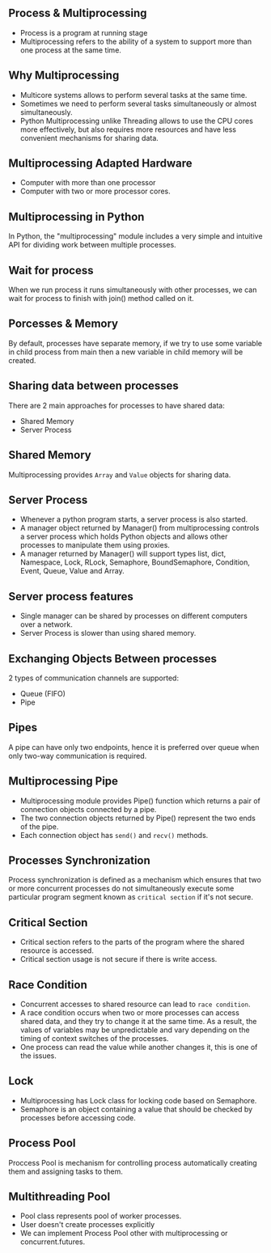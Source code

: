 ## Process & Multiprocessing
* Process is a program at running stage
* Multiprocessing refers to the ability of a system to support more than one process at the same time.

## Why Multiprocessing
* Multicore systems allows to perform several tasks at the same time.
* Sometimes we need to perform several tasks simultaneously or almost simultaneously.
* Python Multiprocessing unlike Threading allows to use the CPU cores more effectively, but also requires more resources
and have less convenient mechanisms for sharing data.

## Multiprocessing Adapted Hardware
* Computer with more than one processor
* Computer with two or more processor cores.

## Multiprocessing in Python
In Python, the "multiprocessing" module includes a very simple and intuitive API for dividing work between multiple processes.

## Wait for process
When we run process it runs simultaneously with other processes, we can wait for process to finish with join() method 
called on it.

## Porcesses & Memory
By default, processes have separate memory, if we try to use some variable in child process from main then a new variable 
in child memory will be created.

## Sharing data between processes
There are 2 main approaches for processes to have shared data:
* Shared Memory
* Server Process

## Shared Memory
Multiprocessing provides `Array` and `Value` objects for sharing data.

## Server Process
* Whenever a python program starts, a server process is also started.
* A manager object returned by Manager() from multiprocessing controls a server process which holds Python objects and
allows other processes to manipulate them using proxies.
* A manager returned by Manager() will support types list, dict, Namespace, Lock, RLock, Semaphore, BoundSemaphore, 
Condition, Event, Queue, Value and Array.

## Server process features
* Single manager can be shared by processes on different computers over a network.
* Server Process is slower than using shared memory.

## Exchanging Objects Between processes
2 types of communication channels are supported:
* Queue (FIFO)
* Pipe

## Pipes
A pipe can have only two endpoints, hence it is preferred over queue when only two-way communication is required.

## Multiprocessing Pipe
* Multiprocessing module provides Pipe() function which returns a pair of connection objects connected by a pipe.
* The two connection objects returned by Pipe() represent the two ends of the pipe.
* Each connection object has `send()` and `recv()` methods.

## Processes Synchronization
Process synchronization is defined as a mechanism which ensures that two or more concurrent processes do not simultaneously
execute some particular program segment known as `critical section` if it's not secure.

## Critical Section
* Critical section refers to the parts of the program where the shared resource is accessed.
* Critical section usage is not secure if there is write access.

## Race Condition
* Concurrent accesses to shared resource can lead to `race condition`.
* A race condition occurs when two or more processes can access shared data, and they try to change it at the same time.
As a result, the values of variables may be unpredictable and vary depending on the timing of context switches of the 
processes.
* One process can read the value while another changes it, this is one of the issues.

## Lock
* Multiprocessing has Lock class for locking code based on Semaphore.
* Semaphore is an object containing a value that should be checked by processes before accessing code.

## Process Pool
Proccess Pool is mechanism for controlling process automatically creating them and assigning tasks to them.

## Multithreading Pool
* Pool class represents pool of worker processes.
* User doesn't create processes explicitly
* We can implement Process Pool other with multiprocessing or concurrent.futures.
